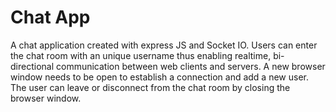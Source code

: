 # Chat App
A chat application created with express JS and Socket IO. 
Users can enter the chat room with an unique username thus enabling realtime, bi-directional communication between web clients and servers.
A new browser window needs to be open to establish a connection and add a new user.
The user can leave or disconnect from the chat room by closing the browser window.
